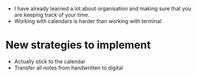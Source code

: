 + I have already learned a lot about organisation and making sure that you are keeping track of your time.
+ Working with calendars is harder than working with terminal.

# New strategies to implement
+ Actually stick to the calendar
+ Transfer all notes from handwritten to digital
